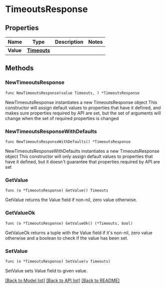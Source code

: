# TimeoutsResponse

## Properties

Name | Type | Description | Notes
------------ | ------------- | ------------- | -------------
**Value** | [**Timeouts**](Timeouts.md) |  | 

## Methods

### NewTimeoutsResponse

`func NewTimeoutsResponse(value Timeouts, ) *TimeoutsResponse`

NewTimeoutsResponse instantiates a new TimeoutsResponse object
This constructor will assign default values to properties that have it defined,
and makes sure properties required by API are set, but the set of arguments
will change when the set of required properties is changed

### NewTimeoutsResponseWithDefaults

`func NewTimeoutsResponseWithDefaults() *TimeoutsResponse`

NewTimeoutsResponseWithDefaults instantiates a new TimeoutsResponse object
This constructor will only assign default values to properties that have it defined,
but it doesn't guarantee that properties required by API are set

### GetValue

`func (o *TimeoutsResponse) GetValue() Timeouts`

GetValue returns the Value field if non-nil, zero value otherwise.

### GetValueOk

`func (o *TimeoutsResponse) GetValueOk() (*Timeouts, bool)`

GetValueOk returns a tuple with the Value field if it's non-nil, zero value otherwise
and a boolean to check if the value has been set.

### SetValue

`func (o *TimeoutsResponse) SetValue(v Timeouts)`

SetValue sets Value field to given value.



[[Back to Model list]](../README.md#documentation-for-models) [[Back to API list]](../README.md#documentation-for-api-endpoints) [[Back to README]](../README.md)


